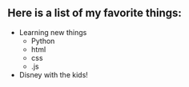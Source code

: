 ## Here is a list of my favorite things:
- Learning new things
  - Python
  - html
  - css
  - .js
- Disney with the kids!
